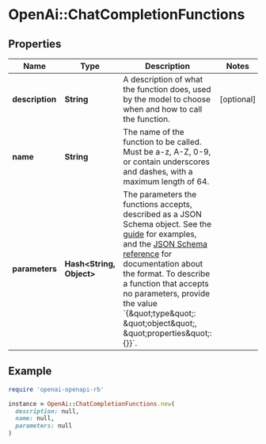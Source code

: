 # OpenAi::ChatCompletionFunctions

## Properties

| Name | Type | Description | Notes |
| ---- | ---- | ----------- | ----- |
| **description** | **String** | A description of what the function does, used by the model to choose when and how to call the function. | [optional] |
| **name** | **String** | The name of the function to be called. Must be a-z, A-Z, 0-9, or contain underscores and dashes, with a maximum length of 64. |  |
| **parameters** | **Hash&lt;String, Object&gt;** | The parameters the functions accepts, described as a JSON Schema object. See the [guide](/docs/guides/text-generation/function-calling) for examples, and the [JSON Schema reference](https://json-schema.org/understanding-json-schema/) for documentation about the format.  To describe a function that accepts no parameters, provide the value &#x60;{\&quot;type\&quot;: \&quot;object\&quot;, \&quot;properties\&quot;: {}}&#x60;. |  |

## Example

```ruby
require 'openai-openapi-rb'

instance = OpenAi::ChatCompletionFunctions.new(
  description: null,
  name: null,
  parameters: null
)
```

